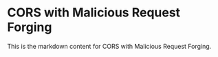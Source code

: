 # CORS with Malicious Request Forging

This is the markdown content for CORS with Malicious Request Forging.
